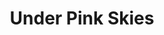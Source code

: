 ---
layout: product
product_id: 1419073519678
id: 1419073519678
title: Under Pink Skies
body_html: >-
  <p>Taken in Tofino, BC during February of 2018.</p>

  <p>A great cabin weekend full of great people in the woods of Tofino is the story behind this photo. We ended up going for a long walk along the beach this day and witnessed some brave people battling the cold to get a good surf in.</p>

  <p> </p>
vendor: Connell McCarthy
product_type: Posters, Prints, & Visual Artwork
created_at: 2018-08-22T19:59:42-04:00
handle: under-pink-skies
updated_at: 2024-09-11T13:21:31-04:00
published_at: 2018-08-22T19:38:24-04:00
template_suffix: ""
published_scope: global
tags: Batch 01, ocean, Print, sunset, surfer, water
status: active
admin_graphql_api_id: gid://shopify/Product/1419073519678
variants:
  - product_id: 1419073519678
    id: 39577257377854
    title: 8x10” / Full Colour
    price: "35.00"
    position: 1
    inventory_policy: continue
    compare_at_price: null
    option1: 8x10”
    option2: Full Colour
    option3: null
    created_at: 2021-09-01T15:46:10-04:00
    updated_at: 2023-10-27T20:29:37-04:00
    taxable: true
    barcode: ""
    fulfillment_service: manual
    grams: 208
    inventory_management: shopify
    requires_shipping: true
    sku: CM-PP-B1-19-XXS-FC
    weight: 0.208
    weight_unit: kg
    inventory_item_id: 41671698022462
    inventory_quantity: 100
    old_inventory_quantity: 100
    admin_graphql_api_id: gid://shopify/ProductVariant/39577257377854
    image_id: 6198887120958
  - product_id: 1419073519678
    id: 39577257410622
    title: 8x10” / Black & White
    price: "35.00"
    position: 2
    inventory_policy: continue
    compare_at_price: null
    option1: 8x10”
    option2: Black & White
    option3: null
    created_at: 2021-09-01T15:46:10-04:00
    updated_at: 2023-10-27T20:29:37-04:00
    taxable: true
    barcode: ""
    fulfillment_service: manual
    grams: 208
    inventory_management: shopify
    requires_shipping: true
    sku: CM-PP-B1-19-XXS-BW
    weight: 0.208
    weight_unit: kg
    inventory_item_id: 41671698055230
    inventory_quantity: 100
    old_inventory_quantity: 100
    admin_graphql_api_id: gid://shopify/ProductVariant/39577257410622
    image_id: 6198887088190
  - product_id: 1419073519678
    id: 39577257443390
    title: 8.5x11” / Full Colour
    price: "35.00"
    position: 3
    inventory_policy: continue
    compare_at_price: null
    option1: 8.5x11”
    option2: Full Colour
    option3: null
    created_at: 2021-09-01T15:46:10-04:00
    updated_at: 2023-10-27T20:29:37-04:00
    taxable: true
    barcode: ""
    fulfillment_service: manual
    grams: 208
    inventory_management: shopify
    requires_shipping: true
    sku: CM-PP-B1-19-XS-FC
    weight: 0.208
    weight_unit: kg
    inventory_item_id: 41671698087998
    inventory_quantity: 100
    old_inventory_quantity: 100
    admin_graphql_api_id: gid://shopify/ProductVariant/39577257443390
    image_id: 6198887120958
  - product_id: 1419073519678
    id: 39577257476158
    title: 8.5x11” / Black & White
    price: "35.00"
    position: 4
    inventory_policy: continue
    compare_at_price: null
    option1: 8.5x11”
    option2: Black & White
    option3: null
    created_at: 2021-09-01T15:46:10-04:00
    updated_at: 2023-10-27T20:29:37-04:00
    taxable: true
    barcode: ""
    fulfillment_service: manual
    grams: 208
    inventory_management: shopify
    requires_shipping: true
    sku: CM-PP-B1-19-XS-BW
    weight: 0.208
    weight_unit: kg
    inventory_item_id: 41671698120766
    inventory_quantity: 100
    old_inventory_quantity: 100
    admin_graphql_api_id: gid://shopify/ProductVariant/39577257476158
    image_id: 6198887088190
  - product_id: 1419073519678
    id: 39577257508926
    title: 13x19” / Full Colour
    price: "40.00"
    position: 5
    inventory_policy: continue
    compare_at_price: null
    option1: 13x19”
    option2: Full Colour
    option3: null
    created_at: 2021-09-01T15:46:10-04:00
    updated_at: 2023-10-27T20:29:37-04:00
    taxable: true
    barcode: ""
    fulfillment_service: manual
    grams: 208
    inventory_management: shopify
    requires_shipping: true
    sku: CM-PP-B1-19-S-FC
    weight: 0.208
    weight_unit: kg
    inventory_item_id: 41671698153534
    inventory_quantity: 100
    old_inventory_quantity: 100
    admin_graphql_api_id: gid://shopify/ProductVariant/39577257508926
    image_id: 6198887120958
  - product_id: 1419073519678
    id: 39577257541694
    title: 13x19” / Black & White
    price: "40.00"
    position: 6
    inventory_policy: continue
    compare_at_price: null
    option1: 13x19”
    option2: Black & White
    option3: null
    created_at: 2021-09-01T15:46:10-04:00
    updated_at: 2023-10-27T20:29:37-04:00
    taxable: true
    barcode: ""
    fulfillment_service: manual
    grams: 208
    inventory_management: shopify
    requires_shipping: true
    sku: CM-PP-B1-19-S-BW
    weight: 0.208
    weight_unit: kg
    inventory_item_id: 41671698186302
    inventory_quantity: 100
    old_inventory_quantity: 100
    admin_graphql_api_id: gid://shopify/ProductVariant/39577257541694
    image_id: 6198887088190
  - product_id: 1419073519678
    id: 39577257574462
    title: 16x20” / Full Colour
    price: "50.00"
    position: 7
    inventory_policy: continue
    compare_at_price: null
    option1: 16x20”
    option2: Full Colour
    option3: null
    created_at: 2021-09-01T15:46:10-04:00
    updated_at: 2023-10-27T20:29:37-04:00
    taxable: true
    barcode: ""
    fulfillment_service: manual
    grams: 208
    inventory_management: shopify
    requires_shipping: true
    sku: CM-PP-B1-19-M-FC
    weight: 0.208
    weight_unit: kg
    inventory_item_id: 41671698219070
    inventory_quantity: 100
    old_inventory_quantity: 100
    admin_graphql_api_id: gid://shopify/ProductVariant/39577257574462
    image_id: 6198887120958
  - product_id: 1419073519678
    id: 39577257607230
    title: 16x20” / Black & White
    price: "50.00"
    position: 8
    inventory_policy: continue
    compare_at_price: null
    option1: 16x20”
    option2: Black & White
    option3: null
    created_at: 2021-09-01T15:46:10-04:00
    updated_at: 2023-10-27T20:29:37-04:00
    taxable: true
    barcode: ""
    fulfillment_service: manual
    grams: 208
    inventory_management: shopify
    requires_shipping: true
    sku: CM-PP-B1-19-M-BW
    weight: 0.208
    weight_unit: kg
    inventory_item_id: 41671698251838
    inventory_quantity: 100
    old_inventory_quantity: 100
    admin_graphql_api_id: gid://shopify/ProductVariant/39577257607230
    image_id: 6198887088190
  - product_id: 1419073519678
    id: 39577257639998
    title: 20x24” / Full Colour
    price: "60.00"
    position: 9
    inventory_policy: continue
    compare_at_price: null
    option1: 20x24”
    option2: Full Colour
    option3: null
    created_at: 2021-09-01T15:46:10-04:00
    updated_at: 2023-10-27T20:29:37-04:00
    taxable: true
    barcode: ""
    fulfillment_service: manual
    grams: 208
    inventory_management: shopify
    requires_shipping: true
    sku: CM-PP-B1-19-L-FC
    weight: 0.208
    weight_unit: kg
    inventory_item_id: 41671698284606
    inventory_quantity: 100
    old_inventory_quantity: 100
    admin_graphql_api_id: gid://shopify/ProductVariant/39577257639998
    image_id: 6198887120958
  - product_id: 1419073519678
    id: 39577257672766
    title: 20x24” / Black & White
    price: "60.00"
    position: 10
    inventory_policy: continue
    compare_at_price: null
    option1: 20x24”
    option2: Black & White
    option3: null
    created_at: 2021-09-01T15:46:10-04:00
    updated_at: 2023-10-27T20:29:37-04:00
    taxable: true
    barcode: ""
    fulfillment_service: manual
    grams: 208
    inventory_management: shopify
    requires_shipping: true
    sku: CM-PP-B1-19-L-BW
    weight: 0.208
    weight_unit: kg
    inventory_item_id: 41671698317374
    inventory_quantity: 100
    old_inventory_quantity: 100
    admin_graphql_api_id: gid://shopify/ProductVariant/39577257672766
    image_id: 6198887088190
  - product_id: 1419073519678
    id: 39577257705534
    title: 20x30” / Full Colour
    price: "70.00"
    position: 11
    inventory_policy: continue
    compare_at_price: null
    option1: 20x30”
    option2: Full Colour
    option3: null
    created_at: 2021-09-01T15:46:10-04:00
    updated_at: 2023-10-27T20:29:37-04:00
    taxable: true
    barcode: ""
    fulfillment_service: manual
    grams: 208
    inventory_management: shopify
    requires_shipping: true
    sku: CM-PP-B1-19-XL-FC
    weight: 0.208
    weight_unit: kg
    inventory_item_id: 41671698350142
    inventory_quantity: 100
    old_inventory_quantity: 100
    admin_graphql_api_id: gid://shopify/ProductVariant/39577257705534
    image_id: 6198887120958
  - product_id: 1419073519678
    id: 39577257738302
    title: 20x30” / Black & White
    price: "70.00"
    position: 12
    inventory_policy: continue
    compare_at_price: null
    option1: 20x30”
    option2: Black & White
    option3: null
    created_at: 2021-09-01T15:46:10-04:00
    updated_at: 2023-10-27T20:29:37-04:00
    taxable: true
    barcode: ""
    fulfillment_service: manual
    grams: 208
    inventory_management: shopify
    requires_shipping: true
    sku: CM-PP-B1-19-XL-BW
    weight: 0.208
    weight_unit: kg
    inventory_item_id: 41671698382910
    inventory_quantity: 100
    old_inventory_quantity: 100
    admin_graphql_api_id: gid://shopify/ProductVariant/39577257738302
    image_id: 6198887088190
  - product_id: 1419073519678
    id: 39577257771070
    title: 24x36” / Full Colour
    price: "90.00"
    position: 13
    inventory_policy: continue
    compare_at_price: null
    option1: 24x36”
    option2: Full Colour
    option3: null
    created_at: 2021-09-01T15:46:10-04:00
    updated_at: 2023-10-27T20:29:37-04:00
    taxable: true
    barcode: ""
    fulfillment_service: manual
    grams: 208
    inventory_management: shopify
    requires_shipping: true
    sku: CM-PP-B1-19-XXL-FC
    weight: 0.208
    weight_unit: kg
    inventory_item_id: 41671698415678
    inventory_quantity: 100
    old_inventory_quantity: 100
    admin_graphql_api_id: gid://shopify/ProductVariant/39577257771070
    image_id: 6198887120958
  - product_id: 1419073519678
    id: 39577257803838
    title: 24x36” / Black & White
    price: "90.00"
    position: 14
    inventory_policy: continue
    compare_at_price: null
    option1: 24x36”
    option2: Black & White
    option3: null
    created_at: 2021-09-01T15:46:10-04:00
    updated_at: 2023-10-27T20:29:37-04:00
    taxable: true
    barcode: ""
    fulfillment_service: manual
    grams: 208
    inventory_management: shopify
    requires_shipping: true
    sku: CM-PP-B1-19-XXL-BW
    weight: 0.208
    weight_unit: kg
    inventory_item_id: 41671698448446
    inventory_quantity: 100
    old_inventory_quantity: 100
    admin_graphql_api_id: gid://shopify/ProductVariant/39577257803838
    image_id: 6198887088190
  - product_id: 1419073519678
    id: 39577257836606
    title: 30x40” / Full Colour
    price: "100.00"
    position: 15
    inventory_policy: continue
    compare_at_price: null
    option1: 30x40”
    option2: Full Colour
    option3: null
    created_at: 2021-09-01T15:46:10-04:00
    updated_at: 2023-10-27T20:29:37-04:00
    taxable: true
    barcode: ""
    fulfillment_service: manual
    grams: 208
    inventory_management: shopify
    requires_shipping: true
    sku: CM-PP-B1-19-XXXL-FC
    weight: 0.208
    weight_unit: kg
    inventory_item_id: 41671698481214
    inventory_quantity: 100
    old_inventory_quantity: 100
    admin_graphql_api_id: gid://shopify/ProductVariant/39577257836606
    image_id: 6198887120958
  - product_id: 1419073519678
    id: 39577257869374
    title: 30x40” / Black & White
    price: "100.00"
    position: 16
    inventory_policy: continue
    compare_at_price: null
    option1: 30x40”
    option2: Black & White
    option3: null
    created_at: 2021-09-01T15:46:10-04:00
    updated_at: 2023-10-27T20:29:37-04:00
    taxable: true
    barcode: ""
    fulfillment_service: manual
    grams: 208
    inventory_management: shopify
    requires_shipping: true
    sku: CM-PP-B1-19-XXXL-BW
    weight: 0.208
    weight_unit: kg
    inventory_item_id: 41671698513982
    inventory_quantity: 100
    old_inventory_quantity: 100
    admin_graphql_api_id: gid://shopify/ProductVariant/39577257869374
    image_id: 6198887088190
options:
  - product_id: 1419073519678
    id: 1948215083070
    name: Size
    position: 1
    values:
      - 8x10”
      - 8.5x11”
      - 13x19”
      - 16x20”
      - 20x24”
      - 20x30”
      - 24x36”
      - 30x40”
  - product_id: 1419073519678
    id: 8590087749694
    name: Color
    position: 2
    values:
      - Full Colour
      - Black & White
images:
  - id: 6198887120958
    alt: null
    position: 1
    product_id: 1419073519678
    created_at: 2019-03-04T20:00:44-05:00
    updated_at: 2019-10-20T18:44:16-04:00
    admin_graphql_api_id: gid://shopify/ProductImage/6198887120958
    width: 1000
    height: 1500
    src: https://cdn.shopify.com/s/files/1/1624/2355/products/CM---Under-Pink-Skies-_Product-Mockup-2019.jpg?v=1571611456
    variant_ids:
      - 39577257377854
      - 39577257443390
      - 39577257508926
      - 39577257574462
      - 39577257639998
      - 39577257705534
      - 39577257771070
      - 39577257836606
  - id: 6198887088190
    alt: null
    position: 2
    product_id: 1419073519678
    created_at: 2019-03-04T20:00:43-05:00
    updated_at: 2019-10-20T18:44:16-04:00
    admin_graphql_api_id: gid://shopify/ProductImage/6198887088190
    width: 1000
    height: 1500
    src: https://cdn.shopify.com/s/files/1/1624/2355/products/CM---Under-Pink-Skies-_Product-Mockup-2019_-B_W.jpg?v=1571611456
    variant_ids:
      - 39577257410622
      - 39577257476158
      - 39577257541694
      - 39577257607230
      - 39577257672766
      - 39577257738302
      - 39577257803838
      - 39577257869374
  - id: 28230448676926
    alt: null
    position: 3
    product_id: 1419073519678
    created_at: 2021-05-04T21:31:40-04:00
    updated_at: 2021-05-04T21:31:40-04:00
    admin_graphql_api_id: gid://shopify/ProductImage/28230448676926
    width: 2000
    height: 1800
    src: https://cdn.shopify.com/s/files/1/1624/2355/products/PAR_02_0001_c52b9e82-b38a-49b6-9e51-0a5ff3e7c28d.png?v=1620178300
    variant_ids: []
  - id: 29846626009150
    alt: null
    position: 4
    product_id: 1419073519678
    created_at: 2022-11-23T20:05:52-05:00
    updated_at: 2022-11-23T20:05:53-05:00
    admin_graphql_api_id: gid://shopify/ProductImage/29846626009150
    width: 1955
    height: 1295
    src: https://cdn.shopify.com/s/files/1/1624/2355/products/UnderPinkSkies.jpg?v=1669251953
    variant_ids: []
image:
  id: 6198887120958
  alt: null
  position: 1
  product_id: 1419073519678
  created_at: 2019-03-04T20:00:44-05:00
  updated_at: 2019-10-20T18:44:16-04:00
  admin_graphql_api_id: gid://shopify/ProductImage/6198887120958
  width: 1000
  height: 1500
  src: https://cdn.shopify.com/s/files/1/1624/2355/products/CM---Under-Pink-Skies-_Product-Mockup-2019.jpg?v=1571611456
  variant_ids:
    - 39577257377854
    - 39577257443390
    - 39577257508926
    - 39577257574462
    - 39577257639998
    - 39577257705534
    - 39577257771070
    - 39577257836606

---